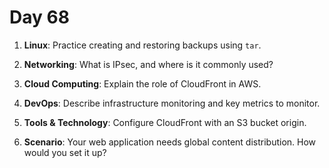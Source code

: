 # Day 68


1. **Linux**: Practice creating and restoring backups using `tar`.

2. **Networking**: What is IPsec, and where is it commonly used?

3. **Cloud Computing**: Explain the role of CloudFront in AWS.

4. **DevOps**: Describe infrastructure monitoring and key metrics to monitor.

5. **Tools & Technology**: Configure CloudFront with an S3 bucket origin.

6. **Scenario**: Your web application needs global content distribution. How would you set it up?

